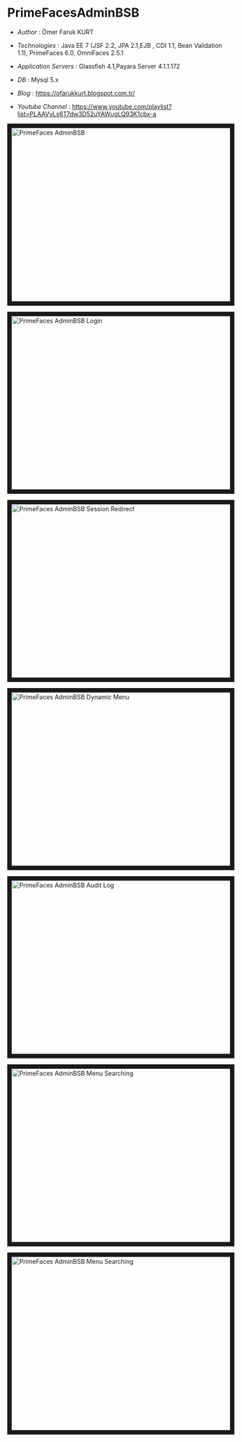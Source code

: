 # PrimeFacesAdminBSB

* *Author* : Ömer Faruk KURT
* *Technologies* : Java EE 7 (JSF 2.2, JPA 2.1,EJB , CDI 1.1, Bean Validation 1.1), PrimeFaces 6.0, OmniFaces 2.5.1
* *Application Servers* : Glassfish 4.1,Payara Server 4.1.1.172
* *DB* : Mysql 5.x

* *Blog* : https://ofarukkurt.blogspot.com.tr/
* *Youtube Channel* : https://www.youtube.com/playlist?list=PLAAVyLs6T7dw3D52uYAWugLQ93K1cbx-a


<a href="https://www.youtube.com/watch?v=YiuWYcCpwqE
" target="_blank"><img src="http://img.youtube.com/vi/YiuWYcCpwqE/0.jpg" 
alt="PrimeFaces AdminBSB" width="650" height="400" border="10" /></a>

<a href="https://www.youtube.com/watch?v=93Hp23Js-iU
" target="_blank"><img src="http://img.youtube.com/vi/93Hp23Js-iU/0.jpg" 
alt="PrimeFaces AdminBSB Login" width="650" height="400" border="10" /></a>

<a href="https://www.youtube.com/watch?v=stMotCYaDMg
" target="_blank"><img src="http://img.youtube.com/vi/stMotCYaDMg/0.jpg" 
alt="PrimeFaces AdminBSB Session Redirect" width="650" height="400" border="10" /></a>

<a href="https://www.youtube.com/watch?v=71PFbcLQotM
" target="_blank"><img src="http://img.youtube.com/vi/71PFbcLQotM/0.jpg" 
alt="PrimeFaces AdminBSB Dynamic Menu" width="650" height="400" border="10" /></a>

<a href="https://www.youtube.com/watch?v=TyMLkPGa38U" 
target="_blank"><img src="http://img.youtube.com/vi/TyMLkPGa38U/0.jpg" 
alt="PrimeFaces AdminBSB Audit Log" width="650" height="400" border="10" /></a>

<a href="https://www.youtube.com/watch?v=FeuhJWjjG2I" 
target="_blank"><img src="http://img.youtube.com/vi/FeuhJWjjG2I/0.jpg" 
alt="PrimeFaces AdminBSB Menu Searching" width="650" height="400" border="10" /></a>

<a href="https://www.youtube.com/watch?v=pGAayMNdlW4" 
target="_blank"><img src="http://img.youtube.com/vi/pGAayMNdlW4/0.jpg" 
alt="PrimeFaces AdminBSB Menu Searching" width="650" height="400" border="10" /></a>
